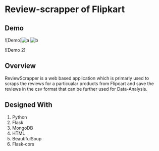 # Review-scrapper of Flipkart


## Demo
![Demo]![a](https://user-images.githubusercontent.com/55405381/102433994-d8d3ba00-4039-11eb-91a4-2d473d0f3c6c.PNG)
![b](https://user-images.githubusercontent.com/55405381/102434099-17697480-403a-11eb-9004-a3114a24c7db.PNG)


![Demo 2]

## Overview
ReviewScrapper is a web based application which is primarly used to scraps the reviews for a particualar products from Flipcart and save the reviews in the csv format that can be further used for Data-Analysis.

## Designed With
1. Python
2. Flask
3. MongoDB
4. HTML
5. BeautifulSoup
6. Flask-cors


